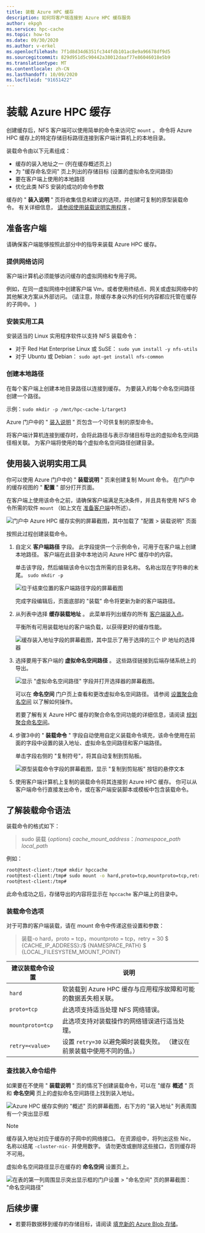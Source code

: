 ```yaml
---
title: 装载 Azure HPC 缓存
description: 如何将客户端连接到 Azure HPC 缓存服务
author: ekpgh
ms.service: hpc-cache
ms.topic: how-to
ms.date: 09/30/2020
ms.author: v-erkel
ms.openlocfilehash: 7f1d8d34d6351fc344fdb101ac8e9a96678df9d5
ms.sourcegitcommit: 829d951d5c90442a38012daaf77e86046018e5b9
ms.translationtype: MT
ms.contentlocale: zh-CN
ms.lasthandoff: 10/09/2020
ms.locfileid: "91651422"
---
```

# <a name="mount-the-azure-hpc-cache"></a>装载 Azure HPC 缓存

创建缓存后，NFS 客户端可以使用简单的命令来访问它 `mount` 。 命令将 Azure HPC 缓存上的特定存储目标路径连接到客户端计算机上的本地目录。

装载命令由以下元素组成：

* 缓存的装入地址之一 (列在缓存概述页上) 
* 为 "缓存命名空间" 页上列出的存储目标 (设置的虚拟命名空间路径) 
* 要在客户端上使用的本地路径
* 优化此类 NFS 安装的成功的命令参数

缓存的 " **装入说明** " 页将收集信息和建议的选项，并创建可复制的原型装载命令。 有关详细信息， [请参阅使用装载说明实用程序](#use-the-mount-instructions-utility) 。

## <a name="prepare-clients"></a>准备客户端

请确保客户端能够按照此部分中的指导来装载 Azure HPC 缓存。

### <a name="provide-network-access"></a>提供网络访问

客户端计算机必须能够访问缓存的虚拟网络和专用子网。

例如，在同一虚拟网络中创建客户端 Vm，或者使用终结点、网关或虚拟网络中的其他解决方案从外部访问。  (请注意，除缓存本身以外的任何内容都应托管在缓存的子网中。 ) 

### <a name="install-utilities"></a>安装实用工具

安装适当的 Linux 实用程序软件以支持 NFS 装载命令：

* 对于 Red Hat Enterprise Linux 或 SuSE： `sudo yum install -y nfs-utils`
* 对于 Ubuntu 或 Debian： `sudo apt-get install nfs-common`

### <a name="create-a-local-path"></a>创建本地路径

在每个客户端上创建本地目录路径以连接到缓存。 为要装入的每个命名空间路径创建一个路径。

示例：`sudo mkdir -p /mnt/hpc-cache-1/target3`

Azure 门户中的 " [装入说明](#use-the-mount-instructions-utility) " 页包含一个可供复制的原型命令。

将客户端计算机连接到缓存时，会将此路径与表示存储目标导出的虚拟命名空间路径相关联。 为客户端将使用的每个虚拟命名空间路径创建目录。

## <a name="use-the-mount-instructions-utility"></a>使用装入说明实用工具

你可以使用 Azure 门户中的 " **装载说明** " 页来创建复制 Mount 命令。 在门户中的缓存视图的 " **配置** " 部分打开页面。

在客户端上使用该命令之前，请确保客户端满足先决条件，并且具有使用 NFS 命令所需的软件 `mount` （如上文在 [准备客户端](#prepare-clients)中所述）。

![门户中 Azure HPC 缓存实例的屏幕截图，其中加载了 "配置 > 装载说明" 页面](media/mount-instructions.png)

按照此过程创建装载命令。

1. 自定义 **客户端路径** 字段。 此字段提供一个示例命令，可用于在客户端上创建本地路径。 客户端在此目录中本地访问 Azure HPC 缓存中的内容。

   单击该字段，然后编辑该命令以包含所需的目录名称。 名称出现在字符串的末尾。 `sudo mkdir -p`

   ![位于结束位置的客户端路径字段的屏幕截图](media/mount-edit-client.png)

   完成字段编辑后，页面底部的 "装载" 命令将更新为新的客户端路径。

1. 从列表中选择 **缓存装载地址** 。 此菜单将列出缓存的所有 [客户端装入点](#find-mount-command-components)。

   平衡所有可用装载地址的客户端负载，以获得更好的缓存性能。

   ![缓存装入地址字段的屏幕截图，其中显示了用于选择的三个 IP 地址的选择器](media/mount-select-ip.png)

1. 选择要用于客户端的 **虚拟命名空间路径** 。 这些路径链接到后端存储系统上的导出。

   ![显示 "虚拟命名空间路径" 字段并打开选择器的屏幕截图。](media/mount-select-target.png)

   可以在 **命名空间** 门户页上查看和更改虚拟命名空间路径。 请参阅 [设置聚合命名空间](add-namespace-paths.md) 以了解如何操作。

   若要了解有关 Azure HPC 缓存的聚合命名空间功能的详细信息，请阅读 [规划聚合命名空间](hpc-cache-namespace.md)。

1. 步骤3中的 " **装载命令** " 字段自动使用自定义装载命令填充，该命令使用在前面的字段中设置的装入地址、虚拟命名空间路径和客户端路径。

   单击字段右侧的 "复制符号"，将其自动复制到剪贴板。

   ![原型装载命令字段的屏幕截图，显示 "复制到剪贴板" 按钮的悬停文本](media/mount-command-copy.png)

1. 使用客户端计算机上复制的装载命令将其连接到 Azure HPC 缓存。 你可以从客户端命令行直接发出命令，或在客户端安装脚本或模板中包含装载命令。

## <a name="understand-mount-command-syntax"></a>了解装载命令语法

装载命令的格式如下：

> sudo 装载 {*options*} *cache_mount_address*：/*namespace_path* *local_path*

例如：

```bash
root@test-client:/tmp# mkdir hpccache
root@test-client:/tmp# sudo mount -o hard,proto=tcp,mountproto=tcp,retry=30 10.0.0.28:/blob-demo-0722 hpccache
root@test-client:/tmp#
```

此命令成功之后，存储导出的内容将显示在 ``hpccache`` 客户端上的目录中。

### <a name="mount-command-options"></a>装载命令选项

对于可靠的客户端装载，请在 mount 命令中传递这些设置和参数：

> 装载-o hard，proto = tcp，mountproto = tcp，retry = 30 $ {CACHE_IP_ADDRESS}:/$ {NAMESPACE_PATH} $ {LOCAL_FILESYSTEM_MOUNT_POINT}

| 建议装载命令设置 | 说明 |
--- | ---
``hard`` | 软装载到 Azure HPC 缓存与应用程序故障和可能的数据丢失相关联。
``proto=tcp`` | 此选项支持适当处理 NFS 网络错误。
``mountproto=tcp`` | 此选项支持对装载操作的网络错误进行适当处理。
``retry=<value>`` | 设置 ``retry=30`` 以避免瞬时装载失败。 （建议在前景装载中使用不同的值。）

### <a name="find-mount-command-components"></a>查找装入命令组件

如果要在不使用 " **装载说明** " 页的情况下创建装载命令，可以在 "缓存 **概述** " 页和 **命名空间** 页上的虚拟命名空间路径上找到装入地址。

![Azure HPC 缓存实例的 "概述" 页的屏幕截图，右下方的 "装入地址" 列表周围有一个突出显示框](media/hpc-cache-mount-addresses.png)

> [!NOTE]
> 缓存装入地址对应于缓存的子网中的网络接口。 在资源组中，将列出这些 Nic，名称以结尾 `-cluster-nic-` 并使用数字。 请勿更改或删除这些接口，否则缓存将不可用。

虚拟命名空间路径显示在缓存的 **命名空间** 设置页上。

![在表的第一列周围显示突出显示框的门户设置 > "命名空间" 页的屏幕截图： "命名空间路径"](media/view-namespace-paths.png)

## <a name="next-steps"></a>后续步骤

* 若要将数据移到缓存的存储目标，请阅读 [填充新的 Azure Blob 存储](hpc-cache-ingest.md)。
